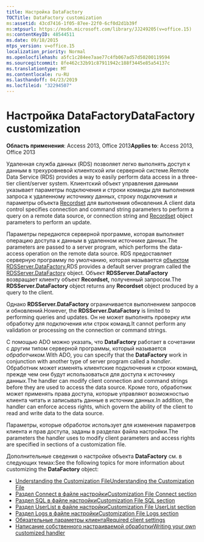 ```yaml
---
title: Настройка DataFactory
TOCTitle: DataFactory customization
ms:assetid: 43cd7416-1f05-87ee-22f0-6cf0d2d1b39f
ms:mtpsurl: https://msdn.microsoft.com/library/JJ249205(v=office.15)
ms:contentKeyID: 48544511
ms.date: 09/18/2015
mtps_version: v=office.15
localization_priority: Normal
ms.openlocfilehash: a5fc1c284ee7aae77c4fb067ad57d50200119594
ms.sourcegitcommit: 8fe462c32b91c87911942c188f3445e85a54137c
ms.translationtype: MT
ms.contentlocale: ru-RU
ms.lasthandoff: 04/23/2019
ms.locfileid: "32294507"
---
```

# <a name="datafactory-customization"></a><span data-ttu-id="c1bd0-102">Настройка DataFactory</span><span class="sxs-lookup"><span data-stu-id="c1bd0-102">DataFactory customization</span></span>


<span data-ttu-id="c1bd0-103">**Область применения**: Access 2013, Office 2013</span><span class="sxs-lookup"><span data-stu-id="c1bd0-103">**Applies to**: Access 2013, Office 2013</span></span>

<span data-ttu-id="c1bd0-104">Удаленная служба данных (RDS) позволяет легко выполнять доступ к данным в трехуровневой клиентской или серверной системе.</span><span class="sxs-lookup"><span data-stu-id="c1bd0-104">Remote Data Service (RDS) provides a way to easily perform data access in a three-tier client/server system.</span></span> <span data-ttu-id="c1bd0-105">Клиентский объект управления данными указывает параметры подключения и строки команды для выполнения запроса к удаленному источнику данных, строку подключения и параметры объекта [Recordset](recordset-object-ado.md) для выполнения обновления.</span><span class="sxs-lookup"><span data-stu-id="c1bd0-105">A client data control specifies connection and command string parameters to perform a query on a remote data source, or connection string and [Recordset](recordset-object-ado.md) object parameters to perform an update.</span></span>

<span data-ttu-id="c1bd0-106">Параметры передаются серверной программе, которая выполняет операцию доступа к данным в удаленном источнике данных.</span><span class="sxs-lookup"><span data-stu-id="c1bd0-106">The parameters are passed to a server program, which performs the data-access operation on the remote data source.</span></span> <span data-ttu-id="c1bd0-107">RDS предоставляет серверную программу по умолчанию, которая называется [объектом RDSServer.DataFactory.](datafactory-object-rdsserver.md)</span><span class="sxs-lookup"><span data-stu-id="c1bd0-107">RDS provides a default server program called the [RDSServer.DataFactory](datafactory-object-rdsserver.md) object.</span></span> <span data-ttu-id="c1bd0-108">Объект **RDSServer.DataFactory** возвращает клиенту объект **Recordset,** полученный запросом.</span><span class="sxs-lookup"><span data-stu-id="c1bd0-108">The **RDSServer.DataFactory** object returns any **Recordset** object produced by a query to the client.</span></span>

<span data-ttu-id="c1bd0-109">Однако **RDSServer.DataFactory** ограничивается выполнением запросов и обновлений.</span><span class="sxs-lookup"><span data-stu-id="c1bd0-109">However, the **RDSServer.DataFactory** is limited to performing queries and updates.</span></span> <span data-ttu-id="c1bd0-110">Он не может выполнять проверку или обработку для подключения или строк команд.</span><span class="sxs-lookup"><span data-stu-id="c1bd0-110">It cannot perform any validation or processing on the connection or command strings.</span></span>

<span data-ttu-id="c1bd0-111">С помощью ADO можно указать, что **DataFactory** работает в сочетании с другим типом серверной программы, который называется *обработчиком.*</span><span class="sxs-lookup"><span data-stu-id="c1bd0-111">With ADO, you can specify that the **DataFactory** work in conjunction with another type of server program called a *handler*.</span></span> <span data-ttu-id="c1bd0-112">Обработник может изменять клиентские подключения и строки команд, прежде чем они будут использоваться для доступа к источнику данных.</span><span class="sxs-lookup"><span data-stu-id="c1bd0-112">The handler can modify client connection and command strings before they are used to access the data source.</span></span> <span data-ttu-id="c1bd0-113">Кроме того, обработник может применять права доступа, которые управляют возможностью клиента читать и записывать данные в источник данных.</span><span class="sxs-lookup"><span data-stu-id="c1bd0-113">In addition, the handler can enforce access rights, which govern the ability of the client to read and write data to the data source.</span></span>

<span data-ttu-id="c1bd0-114">Параметры, которые обработок использует для изменения параметров клиента и прав доступа, заданы в разделах файла настройки.</span><span class="sxs-lookup"><span data-stu-id="c1bd0-114">The parameters the handler uses to modify client parameters and access rights are specified in sections of a customization file.</span></span>

<span data-ttu-id="c1bd0-115">Дополнительные сведения о настройке объекта **DataFactory** см. в следующих темах:</span><span class="sxs-lookup"><span data-stu-id="c1bd0-115">See the following topics for more information about customizing the **DataFactory** object:</span></span>

- [<span data-ttu-id="c1bd0-116">Understanding the Customization File</span><span class="sxs-lookup"><span data-stu-id="c1bd0-116">Understanding the Customization File</span></span>](understanding-the-customization-file.md)
- [<span data-ttu-id="c1bd0-117">Раздел Connect в файле настройки</span><span class="sxs-lookup"><span data-stu-id="c1bd0-117">Customization File Connect section</span></span>](customization-file-connect-section.md)
- [<span data-ttu-id="c1bd0-118">Раздел SQL в файле настройки</span><span class="sxs-lookup"><span data-stu-id="c1bd0-118">Customization File SQL section</span></span>](customization-file-sql-section.md)
- [<span data-ttu-id="c1bd0-119">Раздел UserList в файле настройки</span><span class="sxs-lookup"><span data-stu-id="c1bd0-119">Customization File UserList section</span></span>](customization-file-userlist-section.md)
- [<span data-ttu-id="c1bd0-120">Раздел Logs в файле настройки</span><span class="sxs-lookup"><span data-stu-id="c1bd0-120">Customization File Logs section</span></span>](customization-file-logs-section.md)
- [<span data-ttu-id="c1bd0-121">Обязательные параметры клиента</span><span class="sxs-lookup"><span data-stu-id="c1bd0-121">Required client settings</span></span>](https://docs.microsoft.com/office/vba/access/concepts/miscellaneous/required-client-settings)
- [<span data-ttu-id="c1bd0-122">Написание собственного настраиваемой обработки</span><span class="sxs-lookup"><span data-stu-id="c1bd0-122">Writing your own customized handler</span></span>](https://docs.microsoft.com/office/vba/access/concepts/miscellaneous/writing-your-own-customized-handler)
